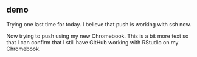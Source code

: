 ## demo

Trying one last time for today. I believe that push is working with ssh now.

Now trying to push using my new Chromebook. This is a bit more text so that I can confirm that I still have GitHub working with RStudio on my Chromebook.